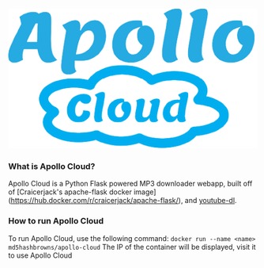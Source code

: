 ![Apollo Cloud Logo](https://raw.githubusercontent.com/MD5HashBrowns/apollo-cloud/master/logo.png)

### What is Apollo Cloud?
Apollo Cloud is a Python Flask powered MP3 downloader webapp, built off of [Craicerjack's apache-flask docker image] (https://hub.docker.com/r/craicerjack/apache-flask/), and [youtube-dl](https://rg3.github.io/youtube-dl/).

### How to run Apollo Cloud
To run Apollo Cloud, use the following command:
```docker run --name <name> md5hashbrowns/apollo-cloud```
The IP of the container will be displayed, visit it to use Apollo Cloud
